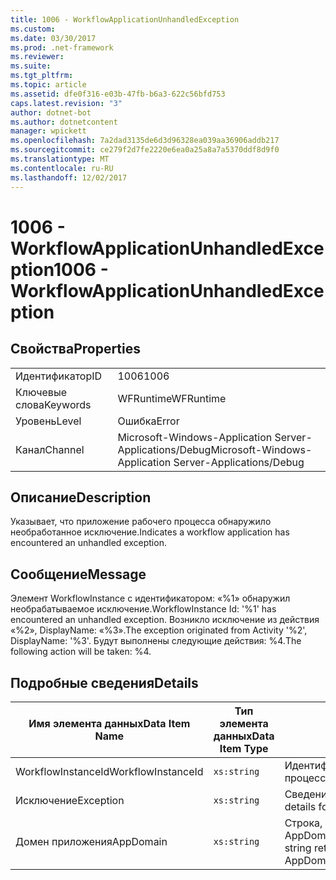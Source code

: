 ```yaml
---
title: 1006 - WorkflowApplicationUnhandledException
ms.custom: 
ms.date: 03/30/2017
ms.prod: .net-framework
ms.reviewer: 
ms.suite: 
ms.tgt_pltfrm: 
ms.topic: article
ms.assetid: dfe0f316-e03b-47fb-b6a3-622c56bfd753
caps.latest.revision: "3"
author: dotnet-bot
ms.author: dotnetcontent
manager: wpickett
ms.openlocfilehash: 7a2dad3135de6d3d96328ea039aa36906addb217
ms.sourcegitcommit: ce279f2d7fe2220e6ea0a25a8a7a5370ddf8d9f0
ms.translationtype: MT
ms.contentlocale: ru-RU
ms.lasthandoff: 12/02/2017
---
```

# <a name="1006---workflowapplicationunhandledexception"></a><span data-ttu-id="09cde-102">1006 - WorkflowApplicationUnhandledException</span><span class="sxs-lookup"><span data-stu-id="09cde-102">1006 - WorkflowApplicationUnhandledException</span></span>
## <a name="properties"></a><span data-ttu-id="09cde-103">Свойства</span><span class="sxs-lookup"><span data-stu-id="09cde-103">Properties</span></span>  
  
|||  
|-|-|  
|<span data-ttu-id="09cde-104">Идентификатор</span><span class="sxs-lookup"><span data-stu-id="09cde-104">ID</span></span>|<span data-ttu-id="09cde-105">1006</span><span class="sxs-lookup"><span data-stu-id="09cde-105">1006</span></span>|  
|<span data-ttu-id="09cde-106">Ключевые слова</span><span class="sxs-lookup"><span data-stu-id="09cde-106">Keywords</span></span>|<span data-ttu-id="09cde-107">WFRuntime</span><span class="sxs-lookup"><span data-stu-id="09cde-107">WFRuntime</span></span>|  
|<span data-ttu-id="09cde-108">Уровень</span><span class="sxs-lookup"><span data-stu-id="09cde-108">Level</span></span>|<span data-ttu-id="09cde-109">Ошибка</span><span class="sxs-lookup"><span data-stu-id="09cde-109">Error</span></span>|  
|<span data-ttu-id="09cde-110">Канал</span><span class="sxs-lookup"><span data-stu-id="09cde-110">Channel</span></span>|<span data-ttu-id="09cde-111">Microsoft-Windows-Application Server-Applications/Debug</span><span class="sxs-lookup"><span data-stu-id="09cde-111">Microsoft-Windows-Application Server-Applications/Debug</span></span>|  
  
## <a name="description"></a><span data-ttu-id="09cde-112">Описание</span><span class="sxs-lookup"><span data-stu-id="09cde-112">Description</span></span>  
 <span data-ttu-id="09cde-113">Указывает, что приложение рабочего процесса обнаружило необработанное исключение.</span><span class="sxs-lookup"><span data-stu-id="09cde-113">Indicates a workflow application has encountered an unhandled exception.</span></span>  
  
## <a name="message"></a><span data-ttu-id="09cde-114">Сообщение</span><span class="sxs-lookup"><span data-stu-id="09cde-114">Message</span></span>  
 <span data-ttu-id="09cde-115">Элемент WorkflowInstance с идентификатором: «%1» обнаружил необрабатываемое исключение.</span><span class="sxs-lookup"><span data-stu-id="09cde-115">WorkflowInstance Id: '%1' has encountered an unhandled exception.</span></span>  <span data-ttu-id="09cde-116">Возникло исключение из действия «%2», DisplayName: «%3».</span><span class="sxs-lookup"><span data-stu-id="09cde-116">The exception originated from Activity '%2', DisplayName: '%3'.</span></span>  <span data-ttu-id="09cde-117">Будут выполнены следующие действия: %4.</span><span class="sxs-lookup"><span data-stu-id="09cde-117">The following action will be taken: %4.</span></span>  
  
## <a name="details"></a><span data-ttu-id="09cde-118">Подробные сведения</span><span class="sxs-lookup"><span data-stu-id="09cde-118">Details</span></span>  
  
|<span data-ttu-id="09cde-119">Имя элемента данных</span><span class="sxs-lookup"><span data-stu-id="09cde-119">Data Item Name</span></span>|<span data-ttu-id="09cde-120">Тип элемента данных</span><span class="sxs-lookup"><span data-stu-id="09cde-120">Data Item Type</span></span>|<span data-ttu-id="09cde-121">Описание</span><span class="sxs-lookup"><span data-stu-id="09cde-121">Description</span></span>|  
|--------------------|--------------------|-----------------|  
|<span data-ttu-id="09cde-122">WorkflowInstanceId</span><span class="sxs-lookup"><span data-stu-id="09cde-122">WorkflowInstanceId</span></span>|`xs:string`|<span data-ttu-id="09cde-123">Идентификатор экземпляра для рабочего процесса.</span><span class="sxs-lookup"><span data-stu-id="09cde-123">The instance id for the workflow</span></span>|  
|<span data-ttu-id="09cde-124">Исключение</span><span class="sxs-lookup"><span data-stu-id="09cde-124">Exception</span></span>|`xs:string`|<span data-ttu-id="09cde-125">Сведения об исключении</span><span class="sxs-lookup"><span data-stu-id="09cde-125">The exception details for the exception</span></span>|  
|<span data-ttu-id="09cde-126">Домен приложения</span><span class="sxs-lookup"><span data-stu-id="09cde-126">AppDomain</span></span>|`xs:string`|<span data-ttu-id="09cde-127">Строка, возвращаемая AppDomain.CurrentDomain.FriendlyName.</span><span class="sxs-lookup"><span data-stu-id="09cde-127">The string returned by AppDomain.CurrentDomain.FriendlyName.</span></span>|
